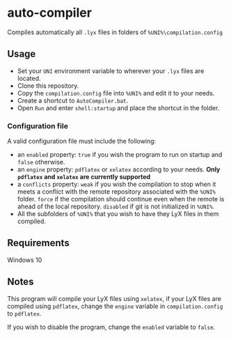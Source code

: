 # auto-compiler

Compiles automatically all `.lyx` files in folders of `%UNI%\compilation.config`

## Usage
 - Set your `UNI` environment variable to wherever your `.lyx` files are located.
 - Clone this repository.
 - Copy the `compilation.config` file into `%UNI%` and edit it to your needs.
 - Create a shortcut to `AutoCompiler.bat`.
 - Open `Run` and enter `shell:startup` and place the shortcut in the folder.

### Configuration file
A valid configuration file must include the following:
 - an `enabled` property: `true` if you wish the program to run on startup and `false` otherwise.
 - an `engine` property: `pdflatex` or `xelatex` according to your needs. **Only `pdflatex` and `xelatex` are currently supported**
 - a `conflicts` property: `weak` if you wish the compilation to stop when it meets a conflict with the remote repository associated with the `%UNI%` folder. `force` if the compilation should continue even when the remote is ahead of the local repository. `disabled` if git is not initialized in `%UNI%`.
 - All the subfolders of `%UNI%` that you wish to have they LyX files in them compiled.
## Requirements
Windows 10

## Notes
This program will compile your LyX files using `xelatex`, if your LyX files are compiled using `pdflatex`, change the `engine` variable in `compilation.config` to `pdflatex`. 

If you wish to disable the program, change the `enabled` variable to `false`.